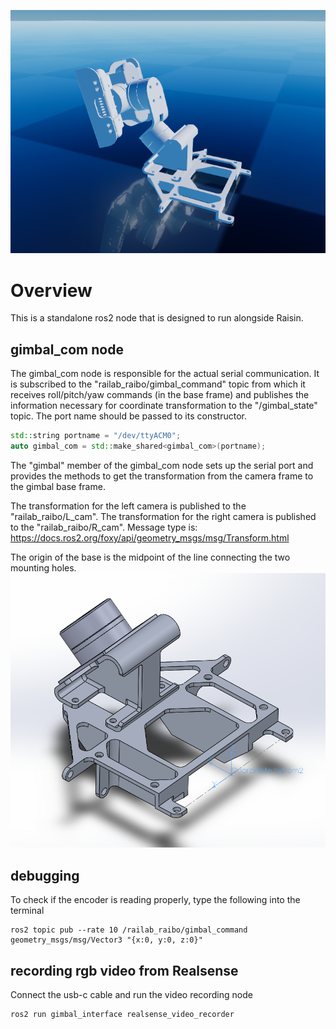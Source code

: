 ![](images/gimbal_raisim.png)
# Overview
This is a standalone ros2 node that is designed to run alongside Raisin.

## gimbal_com node
The gimbal_com node is responsible for the actual serial communication.
It is subscribed to the "railab_raibo/gimbal_command" topic from which it receives roll/pitch/yaw commands (in the base frame) and publishes the information necessary for coordinate transformation to the "/gimbal_state" topic.
The port name should be passed to its constructor.

```cpp
std::string portname = "/dev/ttyACM0";
auto gimbal_com = std::make_shared<gimbal_com>(portname);
```

The "gimbal" member of the gimbal_com node sets up the serial port and provides the methods to get the transformation from the camera frame to the gimbal base frame.

The transformation for the left camera is published to the "railab_raibo/L_cam".
The transformation for the right camera is published to the "railab_raibo/R_cam".
Message type is: https://docs.ros2.org/foxy/api/geometry_msgs/msg/Transform.html

The origin of the base is the midpoint of the line connecting the two mounting holes.
![Base Origin](images/base_origin.png)

## debugging
To check if the encoder is reading properly, type the following into the terminal
```shell
ros2 topic pub --rate 10 /railab_raibo/gimbal_command geometry_msgs/msg/Vector3 "{x:0, y:0, z:0}"
```

## recording rgb video from Realsense
Connect the usb-c cable and run the video recording node
```shell
ros2 run gimbal_interface realsense_video_recorder
```